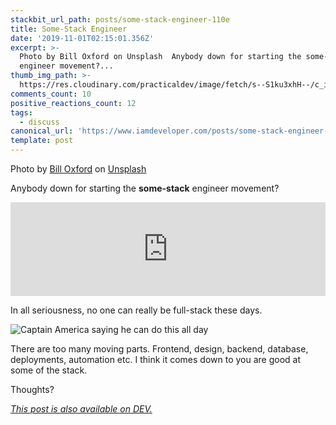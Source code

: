 ```yaml
---
stackbit_url_path: posts/some-stack-engineer-110e
title: Some-Stack Engineer
date: '2019-11-01T02:15:01.356Z'
excerpt: >-
  Photo by Bill Oxford on Unsplash  Anybody down for starting the some-stack
  engineer movement?...
thumb_img_path: >-
  https://res.cloudinary.com/practicaldev/image/fetch/s--S1ku3xhH--/c_imagga_scale,f_auto,fl_progressive,h_420,q_auto,w_1000/https://thepracticaldev.s3.amazonaws.com/i/cw2erwmgf1ugodcmyd6z.jpg
comments_count: 10
positive_reactions_count: 12
tags:
  - discuss
canonical_url: 'https://www.iamdeveloper.com/posts/some-stack-engineer-110e/'
template: post
---
```

Photo by [Bill Oxford](https://unsplash.com/@bill_oxford?utm_source=unsplash&utm_medium=referral&utm_content=creditCopyText) on [Unsplash](https://unsplash.com/s/photos/cogs?utm_source=unsplash&utm_medium=referral&utm_content=creditCopyText)

Anybody down for starting the **some-stack** engineer movement?


<iframe class="liquidTag" src="https://dev.to/embed/twitter?args=1190083118880833537" style="border: 0; width: 100%;"></iframe>


In all seriousness, no one can really be full-stack these days.

![Captain America saying he can do this all day](https://media.giphy.com/media/XV74ZvGRXcZdS/giphy.gif)

There are too many moving parts. Frontend, design, backend, database, deployments, automation etc. I think it comes down to you are good at some of the stack.

Thoughts?

*[This post is also available on DEV.](https://dev.to/nickytonline/some-stack-engineer-110e)*


<script>
const parent = document.getElementsByTagName('head')[0];
const script = document.createElement('script');
script.type = 'text/javascript';
script.src = 'https://cdnjs.cloudflare.com/ajax/libs/iframe-resizer/4.1.1/iframeResizer.min.js';
script.charset = 'utf-8';
script.onload = function() {
    window.iFrameResize({}, '.liquidTag');
};
parent.appendChild(script);
</script>    
